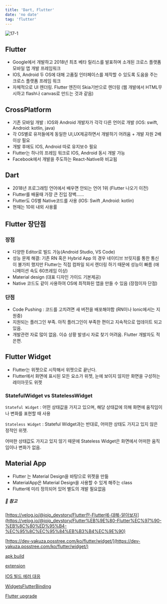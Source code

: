 ```yaml
---
title: 'Dart, Flutter'
date: 'no date'
tag: 'flutter'
---
```


![17-1](https://user-images.githubusercontent.com/60374596/185748999-7df9f117-1f52-4b2c-8b2b-b0abdeb1131d.jpeg)

## Flutter

- Google에서 개발하고 2018년 최초 베타 릴리스를 발표하며 소개된 크로스 플랫폼 모바일 앱 개발 프레임워크
- IOS, Android 두 OS에 대해 고품질 인터페이스를 제작할 수 있도록 도움을 주는 크로스 플랫폼 프레임 워크
- 자체적으로 UI 렌더링. Flutter 엔진이 Skia기반으로 렌더링 (웹 개발에서 HTML무시하고 flash나 canvas로 만드는 것과 같음)

## CrossPlatform

- 기존 모바일 개발 : IOS와 Android 개발자가 각각 다른 언어로 개발 (IOS: swift, Android: kotlin, java)
- 각 OS별로 유저들에게 동일한 UI,UX제공하면서 개발하기 어려움 + 개발 자원 2배 이상 필요
- 개발 후에도 IOS, Android 따로 유지보수 필요
- Flutter는 하나의 프레임 워크로 IOS, Android 동시 개발 가능
- Facebook에서 개발을 주도하는 React-Native와 비교됨

## Dart

- 2018년 프로그래밍 언어에서 배우면 안되는 언어 1위 (Flutter 나오기 이전)
- Flutter를 배울때 가장 큰 진입 장벽......
- Flutter도 OS별 Native코드를 사용 (IOS: Swift ,Android: kotlin)
- 현재는 10위 내외 사용률

## Flutter 장단점

### 장점

- 다양한 Editor로 빌드 가능(Android Studio, VS Code)
- 성능 문제 해결: 기존 RN 혹은 Hybrid App 의 경우 네이티브 브릿지를 통한 통신이 불가피 했지만 Flutter는 직접 컴파일 되서 렌더링 하기 때문에 성능이 빠름 (애니메이션 속도 60프레임 이상)
- Material design (대표 디자인 가이드 기본제공)
- Native 코드도 같이 사용하여 OS에 최적화된 앱을 만들 수 있음 (장점이자 단점)

### 단점

- Code Pushing : 코드를 고치려면 새 버전을 배포해야함 (RN이나 Ionic에서는 지원중)
- 지원되는 플러그인 부족. 아직 플러그인이 부족한 편이고 지속적으로 업데이트 되고 있음.
- 개발관련 자료 많이 없음. 이슈 상황 발생시 자료 찾기 어려움. Flutter 개발자도 적은편.

## Flutter Widget

- Flutter는 위젯으로 시작해서 위젯으로 끝난다.
- Flutter에서 화면에 표시된 모든 요소가 위젯, 눈에 보이지 않지만 화면을 구성하는 레이아웃도 위젯

### StatefulWidget vs StatelessWidget

`Stateful Widget` : 어떤 상태값을 가지고 있으며, 해당 상태값에 의해 화면에 움직임이나 변화를 표현할 때 사용

`Stateless Widget` : Stateful Widget과는 반대로, 어떠한 상태도 가지고 있지 않은 정적인 위젯.

어떠한 상태값도 가지고 있지 않기 때문에 Stateless Widget은 화면에서 어떠한 움직임이나 변화가 없음.

## Material App

- Flutter 는 Material Design을 바탕으로 위젯을 만듦
- MaterialApp은 Material Design을 사용할 수 있게 해주는 class
- Flutter에 미리 정의되어 있어 별도의 개발 필요없음

##### 📔 참고

[https://velog.io/@jojo_devstory/Flutter란-Flutter에-대해-알아보자](https://velog.io/@jojo_devstory/Flutter%EB%9E%80-Flutter%EC%97%90-%EB%8C%80%ED%95%B4-%EC%95%8C%EC%95%84%EB%B3%B4%EC%9E%90)

[https://dev-yakuza.posstree.com/ko/flutter/widget/](https://dev-yakuza.posstree.com/ko/flutter/widget/)

[apk build](https://www.notion.so/apk-build-e65fe17ba83a4f3590df5361468590c0)

[extension](https://www.notion.so/extension-725b085646c7480fb21cd4f9d0d31549)

[IOS 빌드 에러 대응](https://www.notion.so/IOS-ccf35f494e574097b842e953daa69adf)

[WidgetsFlutterBinding](https://www.notion.so/WidgetsFlutterBinding-844191822e3c4ed6bfec34b3a8752636)

[Flutter upgrade](https://www.notion.so/Flutter-upgrade-77f773631ec64287bdfa709068d84fb7)
